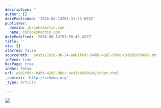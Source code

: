 ```yaml
---
description: ''
author: []
datePublished: '2016-08-14T01:31:23.693Z'
publisher:
  domain: jbrooksmartin.com
  name: jbrooksmartin.com
dateModified: '2016-08-14T01:30:43.412Z'
title: ''
via: {}
starred: false
sourcePath: _posts/2016-08-14-a861f69c-b4bb-4265-8b0c-0e91bb6506eb.md
inFeed: true
hasPage: true
inNav: false
url: a861f69c-b4bb-4265-8b0c-0e91bb6506eb/index.html
_context: 'http://schema.org'
_type: Article

---
```

![](http://jbrooksmartin.com/wp-content/uploads/2013/10/PortfolioTopFlatTV_BGE-RCH-5-572x345.jpg)